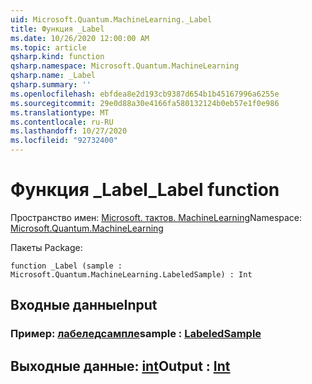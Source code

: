 ```yaml
---
uid: Microsoft.Quantum.MachineLearning._Label
title: Функция _Label
ms.date: 10/26/2020 12:00:00 AM
ms.topic: article
qsharp.kind: function
qsharp.namespace: Microsoft.Quantum.MachineLearning
qsharp.name: _Label
qsharp.summary: ''
ms.openlocfilehash: ebfdea8e2d193cb9387d654b1b45167996a6255e
ms.sourcegitcommit: 29e0d88a30e4166fa580132124b0eb57e1f0e986
ms.translationtype: MT
ms.contentlocale: ru-RU
ms.lasthandoff: 10/27/2020
ms.locfileid: "92732400"
---
```

# <a name="_label-function"></a><span data-ttu-id="a7bbf-102">Функция _Label</span><span class="sxs-lookup"><span data-stu-id="a7bbf-102">_Label function</span></span>

<span data-ttu-id="a7bbf-103">Пространство имен: [Microsoft. тактов. MachineLearning](xref:Microsoft.Quantum.MachineLearning)</span><span class="sxs-lookup"><span data-stu-id="a7bbf-103">Namespace: [Microsoft.Quantum.MachineLearning](xref:Microsoft.Quantum.MachineLearning)</span></span>

<span data-ttu-id="a7bbf-104">Пакеты [](https://nuget.org/packages/)</span><span class="sxs-lookup"><span data-stu-id="a7bbf-104">Package: [](https://nuget.org/packages/)</span></span>




```qsharp
function _Label (sample : Microsoft.Quantum.MachineLearning.LabeledSample) : Int
```


## <a name="input"></a><span data-ttu-id="a7bbf-105">Входные данные</span><span class="sxs-lookup"><span data-stu-id="a7bbf-105">Input</span></span>

### <a name="sample--labeledsample"></a><span data-ttu-id="a7bbf-106">Пример: [лабеледсампле](xref:Microsoft.Quantum.MachineLearning.LabeledSample)</span><span class="sxs-lookup"><span data-stu-id="a7bbf-106">sample : [LabeledSample](xref:Microsoft.Quantum.MachineLearning.LabeledSample)</span></span>





## <a name="output--int"></a><span data-ttu-id="a7bbf-107">Выходные данные: [int](xref:microsoft.quantum.lang-ref.int)</span><span class="sxs-lookup"><span data-stu-id="a7bbf-107">Output : [Int](xref:microsoft.quantum.lang-ref.int)</span></span>

